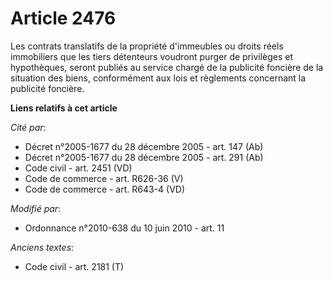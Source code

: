 # Article 2476

Les contrats translatifs de la propriété d'immeubles ou droits réels immobiliers que les tiers détenteurs voudront purger de
privilèges et hypothèques, seront publiés au service chargé de la publicité foncière de la situation des biens, conformément
aux lois et règlements concernant la publicité foncière.

**Liens relatifs à cet article**

_Cité par_:

  - Décret n°2005-1677 du 28 décembre 2005 - art. 147 (Ab)
  - Décret n°2005-1677 du 28 décembre 2005 - art. 291 (Ab)
  - Code civil - art. 2451 (VD)
  - Code de commerce - art. R626-36 (V)
  - Code de commerce - art. R643-4 (VD)

_Modifié par_:

  - Ordonnance n°2010-638 du 10 juin 2010 - art. 11

_Anciens textes_:

  - Code civil - art. 2181 (T)

